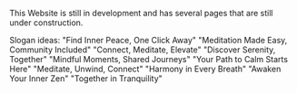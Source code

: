 This Website is still in development and has several pages that are still under construction.

Slogan ideas:
"Find Inner Peace, One Click Away"
"Meditation Made Easy, Community Included"
"Connect, Meditate, Elevate"
"Discover Serenity, Together"
"Mindful Moments, Shared Journeys"
"Your Path to Calm Starts Here"
"Meditate, Unwind, Connect"
"Harmony in Every Breath"
"Awaken Your Inner Zen"
"Together in Tranquility"

